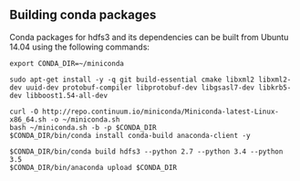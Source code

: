## Building conda packages

Conda packages for hdfs3 and its dependencies can be built from Ubuntu 14.04
using the following commands:

```
export CONDA_DIR=~/miniconda

sudo apt-get install -y -q git build-essential cmake libxml2 libxml2-dev uuid-dev protobuf-compiler libprotobuf-dev libgsasl7-dev libkrb5-dev libboost1.54-all-dev

curl -O http://repo.continuum.io/miniconda/Miniconda-latest-Linux-x86_64.sh -o ~/miniconda.sh
bash ~/miniconda.sh -b -p $CONDA_DIR
$CONDA_DIR/bin/conda install conda-build anaconda-client -y

$CONDA_DIR/bin/conda build hdfs3 --python 2.7 --python 3.4 --python 3.5
$CONDA_DIR/bin/anaconda upload $CONDA_DIR
```
